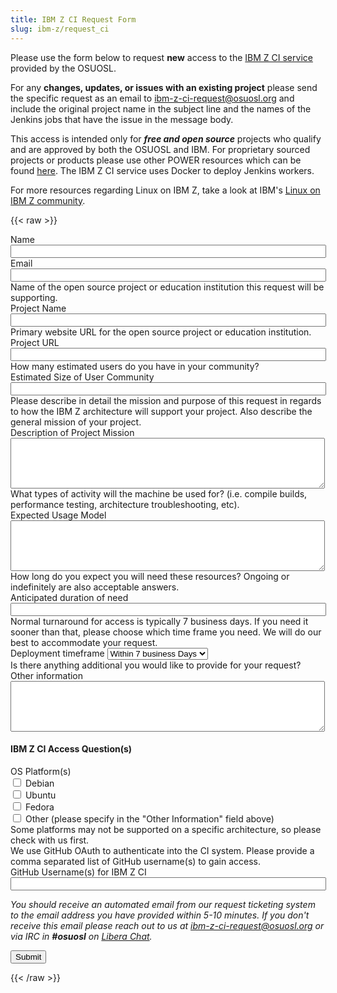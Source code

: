 ```yaml
---
title: IBM Z CI Request Form
slug: ibm-z/request_ci
---
```


Please use the form below to request **new** access to the [IBM Z CI service](/services/ibm-z) provided by the OSUOSL.

For any **changes, updates, or issues with an existing project** please send the specific request as an email to
[ibm-z-ci-request@osuosl.org](mailto:ibm-z-ci-request@osuosl.org) and include the original project name in the subject
line and the names of the Jenkins jobs that have the issue in the message body.

This access is intended only for ***free and open source*** projects who qualify and are approved by
both the OSUOSL and IBM. For proprietary sourced projects or products please use other POWER resources which
can be found [here](https://developer.ibm.com/linuxonpower/cloud-resources/). The IBM Z CI service
uses Docker to deploy Jenkins workers.

For more resources regarding Linux on IBM Z, take a look at IBM's [Linux on IBM Z community](https://www.ibm.com/developerworks/community/groups/community/lozopensource).

{{< raw >}}
<div id="content">
<!-- Formsender error script -->
<script src="../../../js/formsender-error.js"></script>
  <form class="webform-client-form" enctype="multipart/form-data"
    action="https://formsender.osuosl.org:443" method="post" id="webform-client-form-1086" accept-charset="UTF-8">
    <div>
      <div class="form-item webform-component webform-component-textfield" id="webform-component-name">
        <label for="edit-submitted-name">Name <span class="form-required" title="This field is required."></span>
        </label>
        <input type="text" id="edit-submitted-name" name="name" value="" size="60" maxlength="128" class="form-text
        required" />
      </div>
      <div class="form-item webform-component webform-component-email" id="webform-component-email">
        <label for="edit-submitted-email">Email <span class="form-required" title="This field is required."></span>
        </label>
        <input class="email form-text form-email required" type="email" id="edit-submitted-email" name="email"
        size="60" />
      </div>
      <div class="form-item webform-component webform-component-textfield" id="webform-component-project-name">
        <div class="description">Name of the open source project or education institution this request will be
        supporting.</div>
        <label for="edit-submitted-project-name">Project Name <span class="form-required"
            title="This field is required."></span></label>
        <input type="text" id="edit-submitted-project-name" name="project_name" value="" size="60" maxlength="128"
        class="form-text required" />
      </div>
      <div class="form-item webform-component webform-component-textfield" id="webform-component-project-url">
        <div class="description">Primary website URL for the open source project or education institution.</div>
        <label for="edit-submitted-project-url">Project URL <span class="form-required" title="This field is required.">
            </span></label>
        <input type="text" id="edit-submitted-project-url" name="project_url" value="" size="60" maxlength="128"
        class="form-text required" />
      </div>
      <div class="form-item webform-component webform-component-textfield" id="webform-component-community-size">
        <div class="description">How many estimated users do you have in your community?</div>
        <label for="edit-submitted-community-size">Estimated Size of User Community <span class="form-required"
        title="This field is required."></span></label>
        <input type="text" id="edit-submitted-community-size" name="est_size_of_user_community" value="" size="60"
        maxlength="128" class="form-text required" />
      </div>
      <div class="form-item webform-component webform-component-textarea" id="webform-component-mission">
        <div class="description">Please describe in detail the mission and purpose of this request in regards to how
        the IBM Z architecture will support your project. Also describe the general mission of your project.</div>
        <label for="edit-submitted-mission">Description of Project Mission <span class="form-required"
            title="This field is required."></span></label>
        <div class="form-textarea-wrapper resizable"><textarea id="edit-submitted-mission"
        name="description_of_project_mission" cols="60" rows="5" class="form-textarea required"></textarea></div>
      </div>
      <div class="form-item webform-component webform-component-textarea" id="webform-component-usage">
        <div class="description">What types of activity will the machine be used for? (i.e. compile builds, performance
        testing, architecture troubleshooting, etc).</div>
        <label for="edit-submitted-usage">Expected Usage Model <span class="form-required"
            title="This field is required."></span></label>
        <div class="form-textarea-wrapper resizable"><textarea id="edit-submitted-usage" name="expected_usage_model"
        cols="60" rows="5" class="form-textarea required"></textarea></div>
      </div>
      <div class="form-item webform-component webform-component-textfield" id="webform-component-duration">
        <div class="description">How long do you expect you will need these resources? Ongoing or indefinitely are also
        acceptable answers.</div>
        <label for="edit-submitted-duration">Anticipated duration of need <span class="form-required"
            title="This field is required."></span></label>
        <input type="text" id="edit-submitted-duration" name="anticipated_duration_of_need" value="" size="60"
        maxlength="128" class="form-text required" />
      </div>
      <div class="form-item webform-component webform-component-select" id="webform-component-deployment-timeframe">
        <div class="description">Normal turnaround for access is typically 7 business days. If you need it sooner than
        that, please choose which time frame you need. We will do our best to accommodate your request. </div>
        <label for="edit-submitted-deployment-timeframe">Deployment timeframe </label>
        <select id="edit-submitted-deployment-timeframe" name="deployment_timeframe" class="form-select">
          <option value="Within 7 business Days" selected="selected">Within 7 business Days</option>
          <option value="Within 3 business Days">Within 3 business Days</option>
          <option value="Within 1 business Days">Within 1 business Day</option>
        </select>
      </div>
      <div class="form-item webform-component webform-component-textarea" id="webform-component-other-information">
        <div class="description">Is there anything additional you would like to provide for your request?</div>
        <label for="edit-submitted-other-information">Other information </label>
        <div class="form-textarea-wrapper resizable"><textarea id="edit-submitted-other-information"
        name="other_information" cols="60" rows="5" class="form-textarea"></textarea></div>
      </div>
      <h4>IBM Z CI Access Question(s)</h4>
      <div class="webform-component" id="webform-component-platforms">
        <label for="webform-component-platforms">OS Platform(s) <span class="form-required"
            title="This field is required."></span></label>
        <div class="form-inline">
          <input type="checkbox" id="edit-submitted-debian" class="form-checkbox" name="platform_debian" value="requested" />
          <label for="edit-submitted-debian">Debian</label>
        </div>
        <div class="form-inline">
          <input type="checkbox" id="edit-submitted-ubuntu" class="form-checkbox" name="platform_ubuntu" value="requested" />
          <label for="edit-submitted-ubuntu">Ubuntu</label>
        </div>
        <div class="form-inline">
          <input type="checkbox" id="edit-submitted-fedora" class="form-checkbox" name="platform_fedora" value="requested" />
          <label for="edit-submitted-fedora">Fedora</label>
        </div>
        <div class="form-inline">
          <input type="checkbox" id="edit-submitted-other" class="form-checkbox" name="platform_other" value="requested" />
          <label for="edit-submitted-other">Other (please specify in the "Other Information" field above)</label>
        </div>
        <div class="description">Some platforms may not be supported on a specific architecture, so please check with
            us first.</div>
      </div>
      <div class="form-item webform-component webform-component-textfield" id="webform-component-ci-github">
        <div class="description">We use GitHub OAuth to authenticate into the CI system. Please provide a comma
        separated list of GitHub username(s) to gain access.</div>
        <label for="edit-submitted-ci-github">GitHub Username(s) for IBM Z CI <span class="form-required"
            title="This field is required."></span></label>
        <input type="text" id="edit-submitted-ci-github" name="ci-github" value="" size="60" maxlength="128"
            class="form-text required" />
      </div>
      <p><i>You should receive an automated email from our request ticketing system to the email address you have
      provided within 5-10 minutes.  If you don't receive this email please reach out to us at 
      <a href="mailto:ibm-z-ci-request@osuosl.org">ibm-z-ci-request@osuosl.org</a> or via IRC in <b>#osuosl</b> on
      <a href="https://libera.chat/">Libera Chat</a>.</i></p>
      <div class="g-recaptcha" data-sitekey="6LeOugIAAAAAALZJU8MBrWbtN6NC9sMGCu8Xgb41"></div>
      <!-- Formsender Settings -->
      <input type="hidden" name="last_name" value="" />
      <input type="hidden" name="token" value="F0Ne39VckLbyzIrhHL2sYVL545kmgqx4rghGY3LulJTlut4oxLFIxky5xE32aHnrxHWHIP9F6fgvGY4G" />
      <input type="hidden" name="redirect" value="https://www.osuosl.org/form-submitted" />
      <input type="hidden" name="mail_subject_prefix" value="New IBM Z CI Request" />
      <input type="hidden" name="mail_subject_key" value="project_name" />
      <input type="hidden" name="send_to" value="IBM-Z-CI" />
      <!-- /Formsender Settings -->
      <div class="form-actions form-wrapper" id="edit-actions"><input type="submit" id="edit-submit" name="op"
      value="Submit" class="form-submit" /></div>
    </div>
  </form>
</div>
{{< /raw >}}
